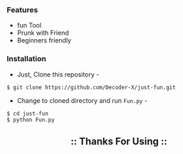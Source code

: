 ### Features
- fun Tool
- Prunk with Friend
- Beginners friendly
### Installation
- Just, Clone this repository -
```
$ git clone https://github.com/Decoder-X/just-fun.git
```

- Change to cloned directory and run `Fun.py` -
```
$ cd just-fun
$ python Fun.py
```

<h2 align="center">
:: Thanks For Using ::
</h2>
